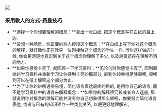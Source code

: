 ![](https://pic3.zhimg.com/f961db659322e6d4f7860183fe282326_1440w.jpg?source=172ae18b)

### **采用教人的方式-费曼技巧**

- **选择一个你想要理解的概念：**拿出一张白纸, 把这个概念写在白纸的最上边.
- **设想一种场景，你正要向别人传授这个概念：**在白纸上写下你对这个概念的解释，就好像你正在教导一位刚接触这个概念的学生一样. 当你这样做的时候, 你会更清楚地意识到关于这个概念你理解了多少, 以及是否还存在理解不清的地方.
- **如果你感觉卡壳了, 就回顾一下学习资料：**无论何时你感觉卡壳了, 回到原始的学习资料并重新学习让你感到卡壳的那部分, 直到你领会得足够顺畅, 顺畅到可以在纸上解释这个部分为止.
- **为了让你的讲解通俗易懂，简化语言表达最终的目的, 是用你自己的语言, 而不是学习资料中的语言来解释概念：**如果你的解释很冗长或者令人迷惑, 那就说明你对概念的理解可能并没有你自己想象得那么顺畅，你要努力简化语言表达, 或者与已有的知识建立一种类比关系, 以便更好地理解它。
